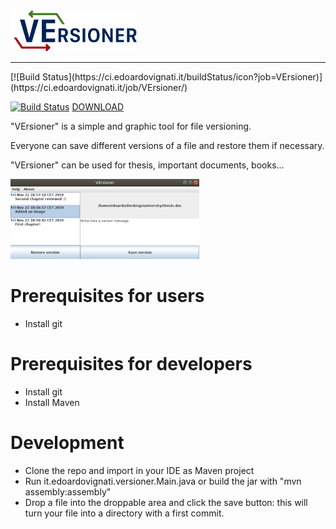 <img src="https://raw.githubusercontent.com/EdoardoVignati/VErsioner/develop/logo/versioner.png" width="40%">

<hr />
[![Build Status](https://ci.edoardovignati.it/buildStatus/icon?job=VErsioner)](https://ci.edoardovignati.it/job/VErsioner/)

[![Build Status](https://travis-ci.org/EdoardoVignati/VErsioner.svg?branch=develop)](https://travis-ci.org/EdoardoVignati/VErsioner) [DOWNLOAD](https://url.edoardovignati.it/versioner)

"VErsioner" is a simple and graphic tool for file versioning. 

Everyone can save different versions of a file and restore them if necessary.

"VErsioner" can be used for thesis, important documents, books...

<img src="https://raw.githubusercontent.com/EdoardoVignati/VErsioner/develop/demo.png" width="60%">

# Prerequisites for users
- Install git

# Prerequisites for developers
- Install git
- Install Maven

# Development
- Clone the repo and import in your IDE as Maven project
- Run it.edoardovignati.versioner.Main.java  or build the jar with "mvn assembly:assembly"
- Drop a file into the droppable area and click the save button: this will turn your file into a directory with a first commit.

